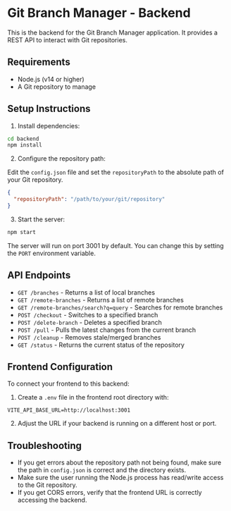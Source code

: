 
# Git Branch Manager - Backend

This is the backend for the Git Branch Manager application. It provides a REST API to interact with Git repositories.

## Requirements

- Node.js (v14 or higher)
- A Git repository to manage

## Setup Instructions

1. Install dependencies:

```bash
cd backend
npm install
```

2. Configure the repository path:

Edit the `config.json` file and set the `repositoryPath` to the absolute path of your Git repository.

```json
{
  "repositoryPath": "/path/to/your/git/repository"
}
```

3. Start the server:

```bash
npm start
```

The server will run on port 3001 by default. You can change this by setting the `PORT` environment variable.

## API Endpoints

- `GET /branches` - Returns a list of local branches
- `GET /remote-branches` - Returns a list of remote branches
- `GET /remote-branches/search?q=query` - Searches for remote branches
- `POST /checkout` - Switches to a specified branch
- `POST /delete-branch` - Deletes a specified branch
- `POST /pull` - Pulls the latest changes from the current branch
- `POST /cleanup` - Removes stale/merged branches
- `GET /status` - Returns the current status of the repository

## Frontend Configuration

To connect your frontend to this backend:

1. Create a `.env` file in the frontend root directory with:

```
VITE_API_BASE_URL=http://localhost:3001
```

2. Adjust the URL if your backend is running on a different host or port.

## Troubleshooting

- If you get errors about the repository path not being found, make sure the path in `config.json` is correct and the directory exists.
- Make sure the user running the Node.js process has read/write access to the Git repository.
- If you get CORS errors, verify that the frontend URL is correctly accessing the backend.

